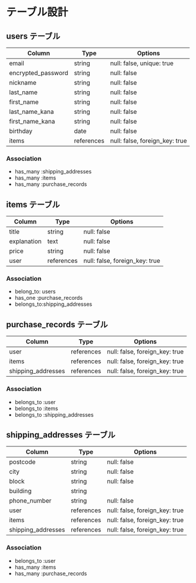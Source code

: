 # テーブル設計

## users テーブル

| Column             | Type       | Options                        |
| ------------------ | ---------- | -----------------------------  |
| email              | string     | null: false, unique: true      |
| encrypted_password | string     | null: false                    |
| nickname           | string     | null: false                    |
| last_name          | string     | null: false                    |
| first_name         | string     | null: false                    |
| last_name_kana     | string     | null: false                    |
| first_name_kana    | string     | null: false                    |
| birthday           | date       | null: false                    |
| items              | references | null: false, foreign_key: true |



### Association

- has_many :shipping_addresses
- has_many :items
- has_many :purchase_records

## items テーブル

| Column      | Type       | Options                       |
| ----------- | ---------- | ----------------------------- |
| title       | string     | null: false                   |
| explanation | text       | null: false                   |
| price       | string     | null: false                   |
| user        | references | null: false, foreign_key: true|

### Association

- belong_to: users
- has_one  :purchase_records
- belongs_to:shipping_addresses


## purchase_records テーブル

| Column                     | Type       | Options                        |
| -------------------------- | ---------- | ------------------------------ |
| user                       | references | null: false, foreign_key: true |
| items                      | references | null: false, foreign_key: true |
| shipping_addresses         | references | null: false, foreign_key: true |
### Association

- belongs_to :user
- belongs_to :items
- belongs_to :shipping_addresses


## shipping_addresses テーブル

| Column                     | Type       | Options                        |
| -------------------------- | ---------- | ------------------------------ |
| postcode                   | string     | null: false                    |
| city                       | string     | null: false                    |
| block                      | string     | null: false                    |
| building                   | string     |                                |
| phone_number               | string     | null: false                    |
| user                       | references | null: false, foreign_key: true |
| items                      | references | null: false, foreign_key: true |
| shipping_addresses         | references | null: false, foreign_key: true |

### Association

- belongs_to :user
- has_many   :items
- has_many   :purchase_records

